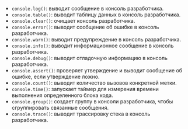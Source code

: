 - `console.log()`: выводит сообщение в консоль разработчика.
- `console.table()`: выводит таблицу данных в консоль разработчика.
- `console.clear()`: очищает консоль разработчика.
- `console.error()`: выводит сообщение об ошибке в консоль разработчика.
- `console.warn()`: выводит предупреждение в консоль разработчика.
- `console.info()`: выводит информационное сообщение в консоль разработчика.
- `console.debug()`: выводит отладочную информацию в консоль разработчика.
- `console.assert()`: проверяет утверждение и выводит сообщение об ошибке, если утверждение ложно.
- `console.count()`: выводит количество вызовов конкретной метки.
- `console.time()`: запускает таймер для измерения времени выполнения определенного блока кода.
- `console.group()`: создает группу в консоли разработчика, чтобы сгруппировать связанные сообщения.
- `console.trace()`: выводит трассировку стека в консоль разработчика.